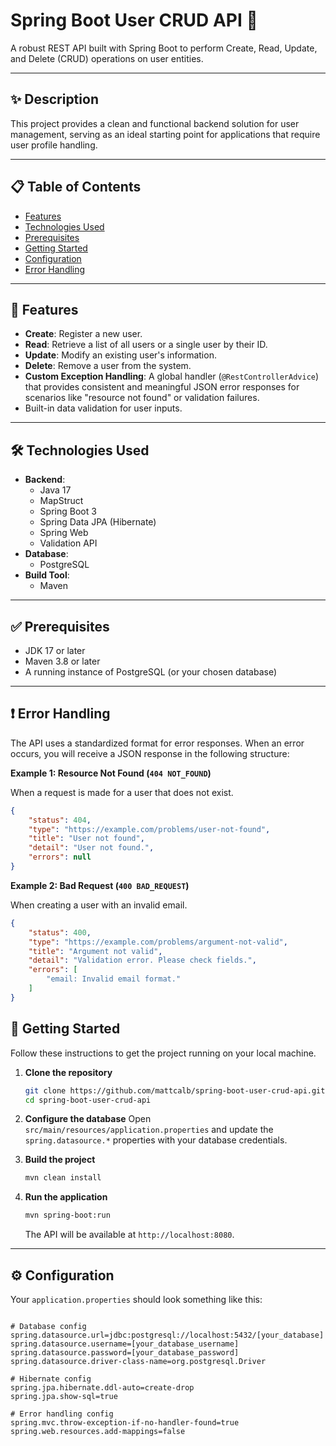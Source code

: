 # Spring Boot User CRUD API 🚀

A robust REST API built with Spring Boot to perform Create, Read, Update, and Delete (CRUD) operations on user entities.

---

## ✨ Description

This project provides a clean and functional backend solution for user management, serving as an ideal starting point for applications that require user profile handling.

---

## 📋 Table of Contents

- [Features](#-features)
- [Technologies Used](#️-technologies-used)
- [Prerequisites](#-prerequisites)
- [Getting Started](#-getting-started)
- [Configuration](#️-configuration)
- [Error Handling](#-error-handling)

---

## 🎯 Features

-   **Create**: Register a new user.
-   **Read**: Retrieve a list of all users or a single user by their ID.
-   **Update**: Modify an existing user's information.
-   **Delete**: Remove a user from the system.
-   **Custom Exception Handling**: A global handler (`@RestControllerAdvice`) that provides consistent and meaningful JSON error responses for scenarios like "resource not found" or validation failures.
-   Built-in data validation for user inputs.

---

## 🛠️ Technologies Used

-   **Backend**:
    -   Java 17
    -   MapStruct
    -   Spring Boot 3
    -   Spring Data JPA (Hibernate)
    -   Spring Web
    -   Validation API
-   **Database**:
    -   PostgreSQL
-   **Build Tool**:
    -   Maven
---
## ✅ Prerequisites

-   JDK 17 or later
-   Maven 3.8 or later
-   A running instance of PostgreSQL (or your chosen database)

---
## ❗ Error Handling

The API uses a standardized format for error responses. When an error occurs, you will receive a JSON response in the following structure:

**Example 1: Resource Not Found (`404 NOT_FOUND`)**

When a request is made for a user that does not exist.

```json
{
    "status": 404,
    "type": "https://example.com/problems/user-not-found",
    "title": "User not found",
    "detail": "User not found.",
    "errors": null
}
```
**Example 2: Bad Request (`400 BAD_REQUEST`)**

When creating a user with an invalid email.

```json
{
    "status": 400,
    "type": "https://example.com/problems/argument-not-valid",
    "title": "Argument not valid",
    "detail": "Validation error. Please check fields.",
    "errors": [
        "email: Invalid email format."
    ]
}
```

## 🚀 Getting Started

Follow these instructions to get the project running on your local machine.

1.  **Clone the repository**
    ```sh
    git clone https://github.com/mattcalb/spring-boot-user-crud-api.git
    cd spring-boot-user-crud-api
    ```

2.  **Configure the database**
    Open `src/main/resources/application.properties` and update the `spring.datasource.*` properties with your database credentials.

3.  **Build the project**
    ```sh
    mvn clean install
    ```

4.  **Run the application**
    ```sh
    mvn spring-boot:run
    ```
    The API will be available at `http://localhost:8080`.

---

## ⚙️ Configuration

Your `application.properties` should look something like this:

```properties

# Database config
spring.datasource.url=jdbc:postgresql://localhost:5432/[your_database]
spring.datasource.username=[your_database_username]
spring.datasource.password=[your_database_password]
spring.datasource.driver-class-name=org.postgresql.Driver

# Hibernate config
spring.jpa.hibernate.ddl-auto=create-drop
spring.jpa.show-sql=true

# Error handling config
spring.mvc.throw-exception-if-no-handler-found=true
spring.web.resources.add-mappings=false
